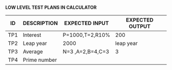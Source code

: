 
**LOW LEVEL TEST PLANS IN CALCULATOR**

| ID   | DESCRIPTION                                                         | EXPECTED INPUT      | EXPECTED OUTPUT |
|------|---------------------------------------------------------------------|---------------------|-----------------|
| TP1  | Interest  |      P=1000,T=2,R10%           |   200            |
| TP2  | Leap year |      2000           |     leap year          |
| TP3  | Average   | N=3 ,A=2,B=4,C=3 | 3             |
| TP4  | Prime number   |            |               |
